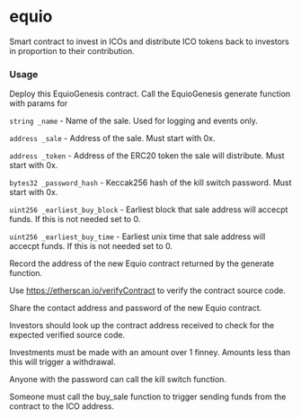 # equio

Smart contract to invest in ICOs and distribute ICO tokens back to investors in proportion to their contribution.

### Usage

Deploy this EquioGenesis contract.
Call the EquioGenesis generate function with params for


`string _name` - Name of the sale. Used for logging and events only.

`address _sale` - Address of the sale. Must start with 0x.

`address _token` - Address of the ERC20 token the sale will distribute. Must start with 0x.

`bytes32 _password_hash` - Keccak256 hash of the kill switch password. Must start with 0x.

`uint256 _earliest_buy_block` - Earliest block that sale address will accecpt funds. If this is not needed set to 0.

`uint256 _earliest_buy_time` - Earliest unix time that sale address will accecpt funds. If this is not needed set to 0.


Record the address of the new Equio contract returned by the generate function.

Use https://etherscan.io/verifyContract to verify the contract source code.

Share the contact address and password of the new Equio contract.

Investors should look up the contract address received to check for the expected verified source code.

Investments must be made with an amount over 1 finney. Amounts less than this will trigger a withdrawal.

Anyone with the password can call the kill switch function.

Someone must call the buy_sale function to trigger sending funds from the contract to the ICO address.

